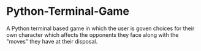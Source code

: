 # Python-Terminal-Game
A Python terminal based game in which the user is goven choices for their own character which affects the opponents they face along with the "moves" they have at their disposal.
